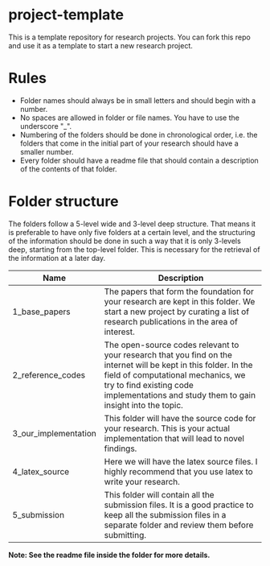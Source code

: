 # project-template
This is a template repository for research projects. You can fork this repo and use it as a template to start a new research project.

# Rules
- Folder names should always be in small letters and should begin with a number.
- No spaces are allowed in folder or file names. You have to use the underscore "_".
- Numbering of the folders should be done in chronological order, i.e. the folders that come in the initial part of your research should have a smaller number.
- Every folder should have a readme file that should contain a description of the contents of that folder.

# Folder structure

The folders follow a 5-level wide and 3-level deep structure. That means it is preferable to have only five folders at a certain level, and the structuring of the information should be done in such a way that it is only 3-levels deep, starting from the top-level folder. This is necessary for the retrieval of the information at a later day.

| Name                 | Description                                                  |
| -------------------- | ------------------------------------------------------------ |
| 1_base_papers        | The papers that form the foundation for your research are kept in this folder.  We start a new project by curating a list of research publications in the area of interest. |
| 2_reference_codes    | The open-source codes relevant to your research that you find on the internet will be kept in this folder. In the field of computational mechanics, we try to find existing code implementations and study them to gain insight into the topic. |
| 3_our_implementation | This folder will have the source code for your research. This is your actual implementation that will lead to novel findings. |
| 4_latex_source       | Here we will have the latex source files. I highly recommend that you use latex to write your research. |
| 5_submission         | This folder will contain all the submission files.  It is a good practice to keep all the submission files in a separate folder and review them before submitting. |

**Note: See the readme file inside the folder for more details.**